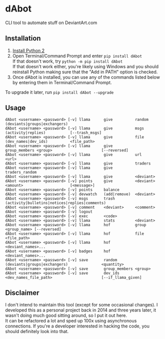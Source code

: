 # dAbot

CLI tool to automate stuff on DeviantArt.com

## Installation

1. [Install Python 2](https://www.python.org/downloads/)
2. Open Terminal/Command Prompt and enter `pip install dAbot`  
    If that doesn't work, try `python -m pip install dAbot`  
    If that doesn't work either, you're likely using Windows and you should reinstall Python making sure that the "Add in PATH" option is checked.
3. Once dAbot is installed, you can use any of the commands listed below by entering them in Terminal/Command Prompt.

To upgrade it later, run `pip install dAbot --upgrade`

## Usage

```
dAbot <username> <password> [-v] llama      give          random        (deviants|groups|exchangers)
dAbot <username> <password> [-v] llama      give          msgs          (activity|replies)           [--trash_msgs]
dAbot <username> <password> [-v] llama      give          file          (dev_names|dev_ids)          <file_path>
dAbot <username> <password> [-v] llama      give          group_members <group>                      [--reversed]
dAbot <username> <password> [-v] llama      give          url           <url>
dAbot <username> <password> [-v] llama      give          traders
dAbot <username> <password> [-v] llama      give          traders_random
dAbot <username> <password> [-v] llama      give          <deviant>
dAbot <username> <password> [-v] points     give          <deviant>     <amount>                     [<message>]
dAbot <username> <password> [-v] points     balance
dAbot <username> <password> [-v] devwatch   (add|remove)  <deviant>
dAbot <username> <password> [-v] msgs       trash         (activity|bulletins|notices|replies|comments)
dAbot <username> <password> [-v] comment    <deviant>     <comment>
dAbot <username> <password> [-v] logout
dAbot <username> <password> [-v] exec       <code>
dAbot <username> <password> [-v] llama      stats         <deviant>
dAbot <username> <password> [-v] llama      hof           group         <group_name> [--reversed]
dAbot <username> <password> [-v] llama      hof           file          <file_path>
dAbot <username> <password> [-v] llama      hof           <deviant_names>...
dAbot <username> <password> [-v] badges     hof           <deviant_names>...
dAbot <username> <password> [-v] save       random        (deviants|groups|exchangers)               <quantity>
dAbot <username> <password> [-v] save       group_members <group>
dAbot <username> <password> [-v] save       dev_ids       <dev_names_file_path>                      [--if_llama_given]
```

## Disclaimer

I don't intend to maintain this tool (except for some occasional changes). I developed this as a personal project back in 2014 and three years later, it wasn't doing much good sitting around, so I put it out here.  
It can be refactored a lot and sped up 100x using asynchronous connections. If you're a developer interested in hacking the code, you should definitely look into that.
